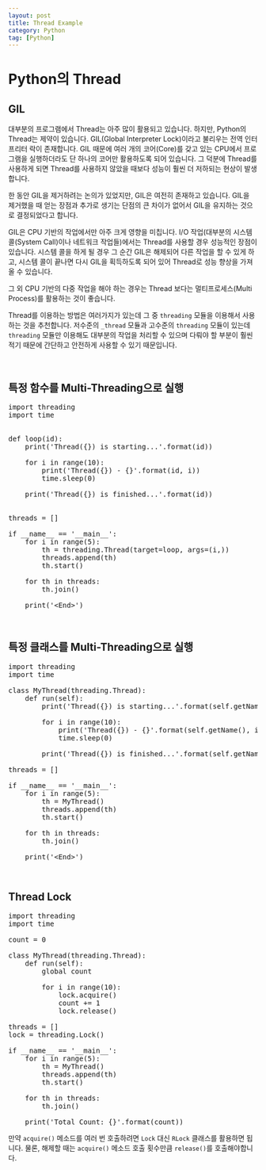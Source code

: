 ```yaml
---
layout: post
title: Thread Example
category: Python
tag: [Python]
---
```

# Python의 Thread

## GIL

대부분의 프로그램에서 Thread는 아주 많이 활용되고 있습니다. 하지만, Python의 Thread는 제약이 있습니다. GIL(Global Interpreter Lock)이라고 불리우는 전역 인터프리터 락이 존재합니다. GIL 때문에 여러 개의 코어(Core)를 갖고 있는 CPU에서 프로그램을 실행하더라도 단 하나의 코어만 활용하도록 되어 있습니다. 그 덕분에 Thread를 사용하게 되면 Thread를 사용하지 않았을 때보다 성능이 훨씬 더 저하되는 현상이 발생합니다.

한 동안 GIL을 제거하려는 논의가 있었지만, GIL은 여전히 존재하고 있습니다. GIL을 제거했을 때 얻는 장점과 추가로 생기는 단점의 큰 차이가 없어서 GIL을 유지하는 것으로 결정되었다고 합니다.

GIL은 CPU 기반의 작업에서만 아주 크게 영향을 미칩니다. I/O 작업(대부분의 시스템 콜(System Call)이나 네트워크 작업들)에서는 Thread를 사용할 경우 성능적인 장점이 있습니다. 시스템 콜을 하게 될 경우 그 순간 GIL은 해제되어 다른 작업을 할 수 있게 하고, 시스템 콜이 끝나면 다시 GIL을 획득하도록 되어 있어 Thread로 성능 향상을 가져올 수 있습니다.

그 외 CPU 기반의 다중 작업을 해야 하는 경우는 Thread 보다는 멀티프로세스(Multi Process)를 활용하는 것이 좋습니다.

Thread를 이용하는 방법은 여러가지가 있는데 그 중 `threading` 모듈을 이용해서 사용하는 것을 추천합니다. 저수준의 `_thread` 모듈과 고수준의 `threading` 모듈이 있는데 `threading` 모듈만 이용해도 대부분의 작업을 처리할 수 있으며 다뤄야 할 부분이 훨씬 적기 때문에 간단하고 안전하게 사용할 수 있기 때문입니다.

<br>

## 특정 함수를 Multi-Threading으로 실행

<pre class="prettyprint">
import threading
import time


def loop(id):
    print('Thread({}) is starting...'.format(id))

    for i in range(10):
        print('Thread({}) - {}'.format(id, i))
        time.sleep(0)

    print('Thread({}) is finished...'.format(id))


threads = []

if __name__ == '__main__':
    for i in range(5):
        th = threading.Thread(target=loop, args=(i,))
        threads.append(th)
        th.start()

    for th in threads:
        th.join()

    print('&lt;End&gt;')
</pre>

<br>

## 특정 클래스를 Multi-Threading으로 실행

<pre class="prettyprint">
import threading
import time

class MyThread(threading.Thread):
    def run(self):
        print('Thread({}) is starting...'.format(self.getName()))

        for i in range(10):
            print('Thread({}) - {}'.format(self.getName(), i))
            time.sleep(0)

        print('Thread({}) is finished...'.format(self.getName()))

threads = []

if __name__ == '__main__':
    for i in range(5):
        th = MyThread()
        threads.append(th)
        th.start()

    for th in threads:
        th.join()

    print('&lt;End&gt;')
</pre>

<br>

## Thread Lock

<pre class="prettyprint">
import threading
import time

count = 0

class MyThread(threading.Thread):
    def run(self):
        global count

        for i in range(10):
            lock.acquire()
            count += 1
            lock.release()

threads = []
lock = threading.Lock()

if __name__ == '__main__':
    for i in range(5):
        th = MyThread()
        threads.append(th)
        th.start()

    for th in threads:
        th.join()

    print('Total Count: {}'.format(count))
</pre>

만약 `acquire()` 메소드를 여러 번 호출하려면 `Lock` 대신 `RLock` 클래스를 활용하면 됩니다. 물론, 해제할 때는 `acquire()` 메소드 호출 횟수만큼 `release()`를 호출해야합니다.
